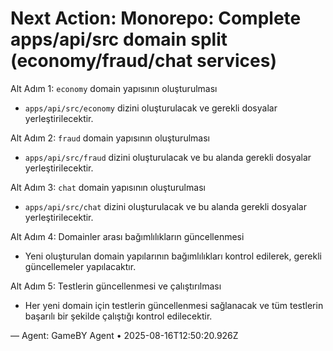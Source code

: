 # Next Action: Monorepo: Complete apps/api/src domain split (economy/fraud/chat services)

Alt Adım 1: `economy` domain yapısının oluşturulması
- `apps/api/src/economy` dizini oluşturulacak ve gerekli dosyalar yerleştirilecektir.

Alt Adım 2: `fraud` domain yapısının oluşturulması
- `apps/api/src/fraud` dizini oluşturulacak ve bu alanda gerekli dosyalar yerleştirilecektir.

Alt Adım 3: `chat` domain yapısının oluşturulması
- `apps/api/src/chat` dizini oluşturulacak ve bu alanda gerekli dosyalar yerleştirilecektir.

Alt Adım 4: Domainler arası bağımlılıkların güncellenmesi
- Yeni oluşturulan domain yapılarının bağımlılıkları kontrol edilerek, gerekli güncellemeler yapılacaktır.

Alt Adım 5: Testlerin güncellenmesi ve çalıştırılması
- Her yeni domain için testlerin güncellenmesi sağlanacak ve tüm testlerin başarılı bir şekilde çalıştığı kontrol edilecektir.

— Agent: GameBY Agent • 2025-08-16T12:50:20.926Z
